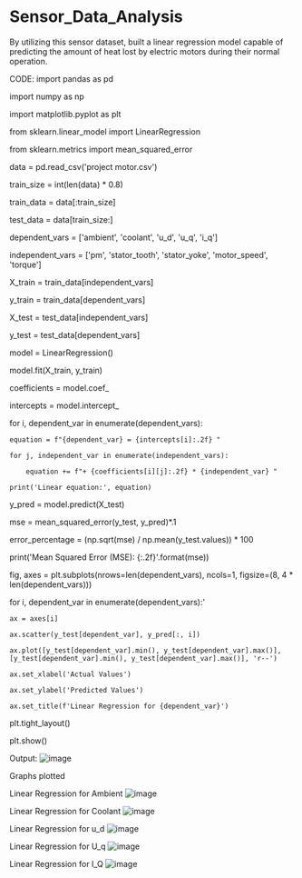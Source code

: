 # Sensor_Data_Analysis
By utilizing this sensor dataset, built a linear regression model capable of predicting the amount of heat lost by electric motors during their normal operation.

CODE: 
import pandas as pd

import numpy as np

import matplotlib.pyplot as plt

from sklearn.linear_model import LinearRegression

from sklearn.metrics import mean_squared_error

data = pd.read_csv('project motor.csv')

train_size = int(len(data) * 0.8) 

train_data = data[:train_size]

test_data = data[train_size:]

dependent_vars = ['ambient', 'coolant', 'u_d', 'u_q', 'i_q']

independent_vars = ['pm', 'stator_tooth', 'stator_yoke', 'motor_speed', 'torque']

X_train = train_data[independent_vars]

y_train = train_data[dependent_vars]

X_test = test_data[independent_vars]

y_test = test_data[dependent_vars]

model = LinearRegression()

model.fit(X_train, y_train)

coefficients = model.coef_

intercepts = model.intercept_

for i, dependent_var in enumerate(dependent_vars):

    equation = f"{dependent_var} = {intercepts[i]:.2f} "

    for j, independent_var in enumerate(independent_vars):

        equation += f"+ {coefficients[i][j]:.2f} * {independent_var} "

    print('Linear equation:', equation)

y_pred = model.predict(X_test)

mse = mean_squared_error(y_test, y_pred)*.1

error_percentage = (np.sqrt(mse) / np.mean(y_test.values)) * 100

print('Mean Squared Error (MSE): {:.2f}'.format(mse))

fig, axes = plt.subplots(nrows=len(dependent_vars), ncols=1, figsize=(8, 4 * len(dependent_vars)))

for i, dependent_var in enumerate(dependent_vars):'

    ax = axes[i]
    
    ax.scatter(y_test[dependent_var], y_pred[:, i])
    
    ax.plot([y_test[dependent_var].min(), y_test[dependent_var].max()], [y_test[dependent_var].min(), y_test[dependent_var].max()], 'r--')
    
    ax.set_xlabel('Actual Values')
    
    ax.set_ylabel('Predicted Values')
    
    ax.set_title(f'Linear Regression for {dependent_var}')

plt.tight_layout()

plt.show()

Output:
![image](https://github.com/user-attachments/assets/88d6c895-4e91-4d11-86fe-f3dd4faf7fc0)

Graphs plotted 

Linear Regression for Ambient
![image](https://github.com/user-attachments/assets/4997fb4d-3596-487c-8a44-22acf5a7e737)

Linear Regression for Coolant
![image](https://github.com/user-attachments/assets/10b0979b-dffc-430b-a287-2a202e470d3c)

Linear Regression for u_d
![image](https://github.com/user-attachments/assets/82a228af-b59a-47fc-84a8-c4e0304fad09)

Linear Regression for U_q
![image](https://github.com/user-attachments/assets/e573c97f-1ab6-44cf-a28b-f983025e5bee)

Linear Regression for I_Q
![image](https://github.com/user-attachments/assets/a42d081d-0af4-4691-a86f-697198a00daf)
